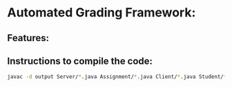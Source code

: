 # Automated Grading Framework: 

## Features: 

## Instructions to compile the code: 
```bash
javac -d output Server/*.java Assignment/*.java Client/*.java Student/*.java Instructor/*.java
```